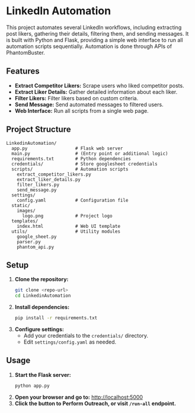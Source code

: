 # LinkedIn Automation

This project automates several LinkedIn workflows, including extracting post likers, gathering their details, filtering them, and sending messages. It is built with Python and Flask, providing a simple web interface to run all automation scripts sequentially. Automation is done through APIs of PhantomBuster.

## Features
- **Extract Competitor Likers:** Scrape users who liked competitor posts.
- **Extract Liker Details:** Gather detailed information about each liker.
- **Filter Likers:** Filter likers based on custom criteria.
- **Send Message:** Send automated messages to filtered users.
- **Web Interface:** Run all scripts from a single web page.

## Project Structure
```
LinkedinAutomation/
  app.py                  # Flask web server
  main.py                 # (Entry point or additional logic)
  requirements.txt        # Python dependencies
  credentials/            # Store googlesheet credentials
  scripts/                # Automation scripts
    extract_competitor_likers.py
    extract_liker_details.py
    filter_likers.py
    send_message.py
  settings/
    config.yaml           # Configuration file
  static/
    images/
      logo.png            # Project logo
  templates/
    index.html            # Web UI template
  utils/                  # Utility modules
    google_sheet.py
    parser.py
    phantom_api.py
```

## Setup
1. **Clone the repository:**
   ```bash
   git clone <repo-url>
   cd LinkedinAutomation
   ```
2. **Install dependencies:**
   ```bash
   pip install -r requirements.txt
   ```
3. **Configure settings:**
   - Add your credentials to the `credentials/` directory.
   - Edit `settings/config.yaml` as needed.

## Usage
1. **Start the Flask server:**
   ```bash
   python app.py
   ```
2. **Open your browser and go to:**
   [http://localhost:5000](http://localhost:5000)
3. **Click the button to Perform Outreach, or visit `/run-all` endpoint.**
